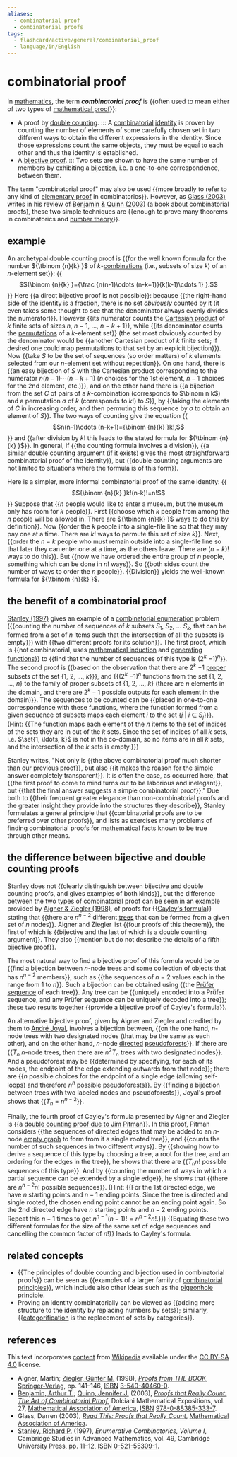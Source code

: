 ```yaml
---
aliases:
  - combinatorial proof
  - combinatorial proofs
tags:
  - flashcard/active/general/combinatorial_proof
  - language/in/English
---
```


# combinatorial proof

In [mathematics](mathematics.md), the term ___combinatorial proof___ is {{often used to mean either of two types of [mathematical proof](mathematical%20proof.md)}}: <!--SR:!2024-10-14,4,270-->

- A proof by [double counting](double%20counting%20(proof%20technique).md). ::: A [combinatorial](combinatorics.md) [identity](identity%20(mathematics).md) is proven by counting the number of elements of some carefully chosen set in two different ways to obtain the different expressions in the identity. Since those expressions count the same objects, they must be equal to each other and thus the identity is established. <!--SR:!2024-10-14,4,270!2024-10-14,4,270-->
- A [bijective proof](bijective%20proof.md). ::: Two sets are shown to have the same number of members by exhibiting a [bijection](bijection.md), i.e. a one-to-one correspondence, between them. <!--SR:!2024-10-14,4,270!2024-10-14,4,270-->

The term "combinatorial proof" may also be used {{more broadly to refer to any kind of [elementary proof](elementary%20proof.md) in combinatorics}}. However, as [Glass (2003)](#CITEREFGlass2003) writes in his review of [Benjamin & Quinn (2003)](#CITEREFBenjaminQuinn2003) (a book about combinatorial proofs), these two simple techniques are {{enough to prove many theorems in combinatorics and [number theory](number%20theory.md)}}. <!--SR:!2024-10-14,4,270!2024-10-14,4,270-->

## example

An archetypal double counting proof is {{for the well known formula for the number ${\tbinom {n}{k} }$ of _k_-[combinations](combination.md) (i.e., subsets of size _k_) of an _n_-element set}}: {{$${\binom {n}{k} }={\frac {n(n-1)\cdots (n-k+1)}{k(k-1)\cdots 1} }.$$}} Here {{a direct bijective proof is not possible}}: because {{the right-hand side of the identity is a fraction, there is no set _obviously_ counted by it (it even takes some thought to see that the denominator always evenly divides the numerator)}}. However {{its numerator counts the [Cartesian product](cartesian%20product.md) of _k_ finite sets of sizes _n_, _n_ − 1, ..., _n_ − _k_ + 1}}, while {{its denominator counts the [permutations](permutation.md) of a _k_-element set}} (the set most obviously counted by the denominator would be {{another Cartesian product of _k_ finite sets; if desired one could map permutations to that set by an explicit bijection}}). Now {{take _S_ to be the set of sequences (so order matters) of _k_ elements selected from our _n_-element set without repetition}}. On one hand, there is {{an easy bijection of _S_ with the Cartesian product corresponding to the numerator $n(n-1)\cdots (n-k+1)$ ($n$ choices for the 1st element, $n - 1$ choices for the 2nd element, etc.)}}, and on the other hand there is {{a bijection from the set _C_ of pairs of a _k_-combination (corresponds to $\binom n k$) and a permutation _σ_ of _k_ (corresponds to $k!$) to _S_}}, by {{taking the elements of _C_ in increasing order, and then permuting this sequence by _σ_ to obtain an element of _S_}}. The two ways of counting give the equation {{$$n(n-1)\cdots (n-k+1)={\binom {n}{k} }k!,$$}} and {{after division by _k_! this leads to the stated formula for ${\tbinom {n}{k} }$}}. In general, if {{the counting formula involves a division}}, {{a similar double counting argument (if it exists) gives the most straightforward combinatorial proof of the identity}}, but {{double counting arguments are not limited to situations where the formula is of this form}}. <!--SR:!2024-10-14,4,270!2024-10-14,4,270!2024-10-14,4,270!2024-10-14,4,270!2024-10-14,4,270!2024-10-14,4,270!2024-10-14,4,270!2024-10-14,4,270!2024-10-14,4,270!2024-10-14,4,270!2024-10-14,4,270!2024-10-14,4,270!2024-10-14,4,270!2024-10-14,4,270!2024-10-13,3,250!2024-10-14,4,270-->

Here is a simpler, more informal combinatorial proof of the same identity: {{$${\binom {n}{k} }k!(n-k)!=n!$$}} Suppose that {{_n_ people would like to enter a museum, but the museum only has room for _k_ people}}. First {{choose which _k_ people from among the _n_ people will be allowed in. There are ${\tbinom {n}{k} }$ ways to do this by definition}}. Now {{order the _k_ people into a single-file line so that they may pay one at a time. There are _k_! ways to permute this set of size _k_}}. Next, {{order the _n_ − _k_ people who must remain outside into a single-file line so that later they can enter one at a time, as the others leave. There are (_n_ − _k_)! ways to do this}}. But {{now we have ordered the entire group of _n_ people, something which can be done in _n_! ways}}. So {{both sides count the number of ways to order the _n_ people}}. {{Division}} yields the well-known formula for ${\tbinom {n}{k} }$. <!--SR:!2024-10-14,4,270!2024-10-14,4,270!2024-10-14,4,270!2024-10-14,4,270!2024-10-14,4,270!2024-10-14,4,270!2024-10-14,4,270!2024-10-14,4,270-->

## the benefit of a combinatorial proof

[Stanley (1997)](#CITEREFStanley1997) gives an example of a [combinatorial enumeration](enumerative%20combinatorics.md) problem ({{counting the number of sequences of _k_ subsets _S_<sub>1</sub>, _S_<sub>2</sub>, ... _S_<sub>_k_</sub>, that can be formed from a set of _n_ items such that the intersection of all the subsets is empty}}) with {{two different proofs for its solution}}. The first proof, which is {{not combinatorial, uses [mathematical induction](mathematical%20induction.md) and [generating functions](generating%20function.md)}} to {{find that the number of sequences of this type is (2<sup>_k_</sup> −1)<sup>_n_</sup>}}. The second proof is {{based on the observation that there are 2<sup>_k_</sup> −1 [proper subsets](subset.md) of the set {1, 2, ..., _k_}<!-- flashcard separator -->}}, and {{(2<sup>_k_</sup> −1)<sup>_n_</sup> functions from the set {1, 2, ..., _n_} to the family of proper subsets of {1, 2, ..., _k_} (there are $n$ elements in the domain, and there are $2^k - 1$ possible outputs for each element in the domain)}}. The sequences to be counted can be {{placed in one-to-one correspondence with these functions, where the function formed from a given sequence of subsets maps each element _i_ to the set {_j_ | _i_ ∈ _S_<sub>_j_</sub>}<!-- flashcard separator -->}}. (Hint: {{The function maps each element of the $n$ items to the set of indices of the sets they are in out of the $k$ sets. Since the set of indices of all $k$ sets, i.e. $\set{1, \ldots, k}$ is not in the co-domain, so no items are in all $k$ sets, and the intersection of the $k$ sets is empty.}}) <!--SR:!2024-10-13,3,250!2024-10-14,4,270!2024-10-14,4,270!2024-10-14,4,270!2024-10-14,4,270!2024-10-13,3,250!2024-10-14,4,270!2024-10-13,3,250-->

Stanley writes, "Not only is {{the above combinatorial proof much shorter than our previous proof}}, but also {{it makes the reason for the simple answer completely transparent}}. It is often the case, as occurred here, that {{the first proof to come to mind turns out to be laborious and inelegant}}, but {{that the final answer suggests a simple combinatorial proof}}." Due both to {{their frequent greater elegance than non-combinatorial proofs and the greater insight they provide into the structures they describe}}, Stanley formulates a general principle that {{combinatorial proofs are to be preferred over other proofs}}, and lists as exercises many problems of finding combinatorial proofs for mathematical facts known to be true through other means. <!--SR:!2024-10-14,4,270!2024-10-14,4,270!2024-10-14,4,270!2024-10-14,4,270!2024-10-14,4,270!2024-10-14,4,270-->

## the difference between bijective and double counting proofs

Stanley does not {{clearly distinguish between bijective and double counting proofs, and gives examples of both kinds}}, but the difference between the two types of combinatorial proof can be seen in an example provided by [Aigner & Ziegler (1998)](#CITEREFAignerZiegler1998), of proofs for {{[Cayley's formula](Cayley's%20formula.md)}} stating that {{there are _n_<sup>_n_ − 2</sup> different [trees](tree%20(graph%20theory).md) that can be formed from a given set of _n_ nodes}}. Aigner and Ziegler list {{four proofs of this theorem}}, the first of which is {{bijective and the last of which is a double counting argument}}. They also {{mention but do not describe the details of a fifth bijective proof}}. <!--SR:!2024-10-14,4,270!2024-10-14,4,270!2024-10-13,3,250!2024-10-14,4,270!2024-10-14,4,270!2024-10-14,4,270-->

The most natural way to find a bijective proof of this formula would be to {{find a bijection between _n_-node trees and some collection of objects that has _n_<sup>_n_ − 2</sup> members}}, such as {{the sequences of _n_ − 2 values each in the range from 1 to _n_}}. Such a bijection can be obtained using {{the [Prüfer sequence](prüfer%20sequence.md) of each tree}}. Any tree can be {{uniquely encoded into a Prüfer sequence, and any Prüfer sequence can be uniquely decoded into a tree}}; these two results together {{provide a bijective proof of Cayley's formula}}. <!--SR:!2024-10-14,4,270!2024-10-14,4,270!2024-10-14,4,270!2024-10-14,4,270!2024-10-13,3,250-->

An alternative bijective proof, given by Aigner and Ziegler and credited by them to [André Joyal](André%20Joyal.md), involves a bijection between, {{on the one hand, _n_-node trees with two designated nodes (that may be the same as each other), and on the other hand, _n_-node [directed](directed%20graph.md) [pseudoforests](pseudoforest.md)}}. If there are {{_T<sub>n</sub>_ _n_-node trees, then there are _n_<sup>2</sup>_T<sub>n</sub>_ trees with two designated nodes}}. And a pseudoforest may be {{determined by specifying, for each of its nodes, the endpoint of the edge extending outwards from that node}}; there are {{_n_ possible choices for the endpoint of a single edge (allowing self-loops) and therefore _n<sup>n</sup>_ possible pseudoforests}}. By {{finding a bijection between trees with two labeled nodes and pseudoforests}}, Joyal's proof shows that {{_T<sub>n</sub>_ = _n_<sup>_n_ − 2</sup>}}. <!--SR:!2024-10-14,4,270!2024-10-14,4,270!2024-10-13,3,250!2024-10-14,4,270!2024-10-14,4,270!2024-10-14,4,270-->

Finally, the fourth proof of Cayley's formula presented by Aigner and Ziegler is {{a [double counting proof due to Jim Pitman](double%20counting%20(proof%20technique).md#counting%20trees)}}. In this proof, Pitman considers {{the sequences of directed edges that may be added to an _n_-node [empty graph](null%20graph.md) to form from it a single rooted tree}}, and {{counts the number of such sequences in two different ways}}. By {{showing how to derive a sequence of this type by choosing a tree, a root for the tree, and an ordering for the edges in the tree}}, he shows that there are {{_T<sub>n</sub>n_! possible sequences of this type}}. And by {{counting the number of ways in which a partial sequence can be extended by a single edge}}, he shows that {{there are _n_<sup>_n_ − 2</sup>_n_! possible sequences}}. (Hint: {{For the 1st directed edge, we have $n$ starting points and $n - 1$ ending points. Since the tree is directed and single rooted, the chosen ending point cannot be an ending point again. So the 2nd directed edge have $n$ starting points and $n - 2$ ending points. Repeat this $n - 1$ times to get $n^{n - 1} (n-1)! = n^{n - 2} n!$.}}) {{Equating these two different formulas for the size of the same set of edge sequences and cancelling the common factor of _n_!}} leads to Cayley's formula. <!--SR:!2024-10-13,3,250!2024-10-13,3,250!2024-10-14,4,270!2024-10-14,4,270!2024-10-14,4,270!2024-10-14,4,270!2024-10-14,4,270!2024-10-14,4,270!2024-10-13,3,250-->

## related concepts

- {{The principles of double counting and bijection used in combinatorial proofs}} can be seen as {{examples of a larger family of [combinatorial principles](combinatorial%20principles.md)}}, which include also other ideas such as the [pigeonhole principle](pigeonhole%20principle.md).
- Proving an identity combinatorially can be viewed as {{adding more structure to the identity by replacing numbers by sets}}; similarly, {{[categorification](categorification.md) is the replacement of sets by categories}}. <!--SR:!2024-10-14,4,270!2024-10-14,4,270!2024-10-14,4,270!2024-10-14,4,270-->

## references

This text incorporates [content](https://en.wikipedia.org/wiki/combinatorial_proof) from [Wikipedia](Wikipedia.md) available under the [CC BY-SA 4.0](https://creativecommons.org/licenses/by-sa/4.0/) license.

- Aigner, Martin; [Ziegler, Günter M.](Günter%20M.%20Ziegler.md) (1998), _[Proofs from THE BOOK](Proofs%20from%20THE%20BOOK.md)_, [Springer-Verlag](Springer%20Science+Business%20Media.md#history), pp. 141–146, [ISBN](ISBN.md) [3-540-40460-0](https://en.wikipedia.org/wiki/Special%3ABookSources/3-540-40460-0).
- [Benjamin, Arthur T.](Arthur%20T.%20Benjamin.md); [Quinn, Jennifer J.](Jennifer%20Quinn.md) (2003), [_Proofs that Really Count: The Art of Combinatorial Proof_](Proofs%20That%20Really%20Count.md), Dolciani Mathematical Expositions, vol. 27, [Mathematical Association of America](Mathematical%20Association%20of%20America.md), [ISBN](ISBN.md) [978-0-88385-333-7](https://en.wikipedia.org/wiki/Special%3ABookSources/978-0-88385-333-7).
- Glass, Darren (2003), [_Read This: Proofs that Really Count_](http://www.maa.org/publications/maa-reviews/proofs-that-really-count), [Mathematical Association of America](Mathematical%20Association%20of%20America.md).
- [Stanley, Richard P.](Richard%20P.%20Stanley.md) (1997), _Enumerative Combinatorics, Volume I_, Cambridge Studies in Advanced Mathematics, vol. 49, Cambridge University Press, pp. 11–12, [ISBN](ISBN.md) [0-521-55309-1](https://en.wikipedia.org/wiki/Special%3ABookSources/0-521-55309-1).

